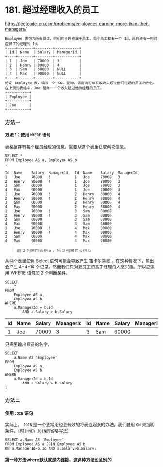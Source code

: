 # 181. 超过经理收入的员工

https://leetcode-cn.com/problems/employees-earning-more-than-their-managers/ <br/>

```wiki
Employee 表包含所有员工，他们的经理也属于员工。每个员工都有一个 Id，此外还有一列对应员工的经理的 Id。
+----+-------+--------+-----------+
| Id | Name  | Salary | ManagerId |
+----+-------+--------+-----------+
| 1  | Joe   | 70000  | 3         |
| 2  | Henry | 80000  | 4         |
| 3  | Sam   | 60000  | NULL      |
| 4  | Max   | 90000  | NULL      |
+----+-------+--------+-----------+
给定 Employee 表，编写一个 SQL 查询，该查询可以获取收入超过他们经理的员工的姓名。在上面的表格中，Joe 是唯一一个收入超过他的经理的员工。
+----------+
| Employee |
+----------+
| Joe      |
+----------+
```



### 方法一

#### 方法 1：使用 `WHERE` 语句

表格里存有每个雇员经理的信息，需要从这个表里获取两次信息。<br/>

```mysql
SELECT *
FROM Employee AS a, Employee AS b
;
```

```wiki
Id	Name	Salary	ManagerId	Id	Name	Salary	ManagerId
1	Joe		70000	3			1	Joe		70000	3
2	Henry	80000	4			1	Joe		70000	3
3	Sam		60000				1	Joe		70000	3
4	Max		90000				1	Joe		70000	3
1	Joe		70000	3			2	Henry	80000	4
2	Henry	80000	4			2	Henry	80000	4
3	Sam		60000				2	Henry	80000	4
4	Max		90000				2	Henry	80000	4
1	Joe		70000	3			3	Sam		60000	
2	Henry	80000	4			3	Sam		60000	
3	Sam		60000				3	Sam		60000	
4	Max		90000				3	Sam		60000	
1	Joe		70000	3			4	Max		90000	
2	Henry	80000	4			4	Max		90000	
3	Sam		60000				4	Max		90000	
4	Max		90000				4	Max		90000	
```

> 前 3 列来自表格 a ，后 3 列来自表格 b

从两个表里使用 Select 语句可能会导致产生 笛卡尔乘积 。在这种情况下，输出会产生 4*4=16 个记录。然而我们只对雇员工资高于经理的人感兴趣。所以应该用 WHERE 语句加 2 个判断条件。<br/>

```mysql
SELECT
    *
FROM
    Employee AS a,
    Employee AS b
WHERE
    a.ManagerId = b.Id
        AND a.Salary > b.Salary
```

| Id   | Name | Salary | ManagerId | Id   | Name | Salary | ManagerId |
| ---- | ---- | ------ | --------- | ---- | ---- | ------ | --------- |
| 1    | Joe  | 70000  | 3         | 3    | Sam  | 60000  |           |

只需要输出雇员的名字，<br/>

```mysql
SELECT
    a.Name AS 'Employee'
FROM
    Employee AS a,
    Employee AS b
WHERE
    a.ManagerId = b.Id
        AND a.Salary > b.Salary
;
```



### 方法二

#### 使用 `JOIN` 语句

实际上， `JOIN` 是一个更常用也更有效的将表连起来的办法，我们使用 `ON` 来指明条件。（时`INNER JOIN`的省略写法）<br/>

```mysql
SELECT a.Name AS 'Employee'
FROM Employee AS a JOIN Employee AS b
ON a.ManagerId=b.Id AND a.Salary>b.Salary;
```



#### 第一种方法where默认就是内连接，这两种方法没区别的

























